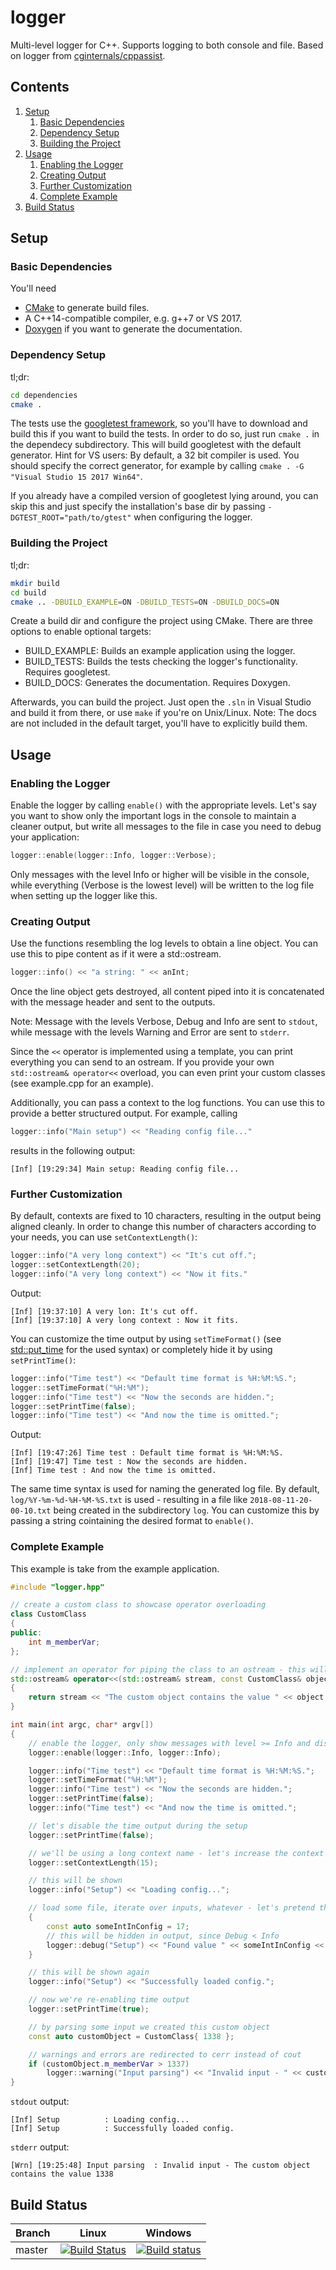 # logger
Multi-level logger for C++. Supports logging to both console and file. Based on logger from [cginternals/cppassist](https://github.com/cginternals/cppassist).

## Contents

1. [Setup](##Setup)
    1. [Basic Dependencies](###Basic%20Dependencies)  
    2. [Dependency Setup](###Dependency%20Setup)
    3. [Building the Project](###Building%20the%20Project)
2. [Usage](##Usage)  
    1. [Enabling the Logger](###Enabling%20the%20Logger)  
    2. [Creating Output](###Creating%20Output)  
    3. [Further Customization](###Further%20Customization)  
    4. [Complete Example](###Complete%20Example)
3. [Build Status](##Build%20Status)

## Setup

### Basic Dependencies

You'll need
* [CMake](https://cmake.org/) to generate build files.  
* A C++14-compatible compiler, e.g. g++7 or VS 2017.
* [Doxygen](http://www.doxygen.org/) if you want to generate the documentation.

### Dependency Setup

tl;dr:
```sh
cd dependencies
cmake .
```

The tests use the [googletest framework](https://github.com/google/googletest), so you'll have to download and build this if you want to build the tests. In order to do so, just run `cmake .` in the dependecy subdirectory. This will build googletest with the default generator. Hint for VS users: By default, a 32 bit compiler is used. You should specify the correct generator, for example by calling `cmake . -G "Visual Studio 15 2017 Win64"`.

If you already have a compiled version of googletest lying around, you can skip this and just specify the installation's base dir by passing `-DGTEST_ROOT="path/to/gtest"` when configuring the logger.

### Building the Project

tl;dr:
```sh
mkdir build
cd build
cmake .. -DBUILD_EXAMPLE=ON -DBUILD_TESTS=ON -DBUILD_DOCS=ON
```

Create a build dir and configure the project using CMake. There are three options to enable optional targets:  
* BUILD_EXAMPLE: Builds an example application using the logger.
* BUILD_TESTS: Builds the tests checking the logger's functionality. Requires googletest.
* BUILD_DOCS: Generates the documentation. Requires Doxygen.

Afterwards, you can build the project. Just open the `.sln` in Visual Studio and build it from there, or use `make` if you're on Unix/Linux. Note: The docs are not included in the default target, you'll have to explicitly build them.

## Usage

### Enabling the Logger

Enable the logger by calling `enable()` with the appropriate levels. Let's say you want to show only the important logs in the console to maintain a cleaner output, but write all messages to the file in case you need to debug your application:
```cpp
logger::enable(logger::Info, logger::Verbose);
```
Only messages with the level Info or higher will be visible in the console, while everything (Verbose is the lowest level) will be written to the log file when setting up the logger like this.

### Creating Output

Use the functions resembling the log levels to obtain a line object. You can use this to pipe content as if it were a std::ostream.
```cpp
logger::info() << "a string: " << anInt;
```
Once the line object gets destroyed, all content piped into it is concatenated with the message header and sent to the outputs.

Note: Message with the levels Verbose, Debug and Info are sent to `stdout`, while message with the levels Warning and Error are sent to `stderr`.

Since the `<<` operator is implemented using a template, you can print everything you can send to an ostream. If you provide your own `std::ostream& operator<<` overload, you can even print your custom classes (see example.cpp for an example).

Additionally, you can pass a context to the log functions. You can use this to provide a better structured output. For example, calling
```cpp
logger::info("Main setup") << "Reading config file..."
```
results in the following output:
```
[Inf] [19:29:34] Main setup: Reading config file...
```

### Further Customization

By default, contexts are fixed to 10 characters, resulting in the output being aligned cleanly. In order to change this number of characters according to your needs, you can use `setContextLength()`:
```cpp
logger::info("A very long context") << "It's cut off.";
logger::setContextLength(20);
logger::info("A very long context") << "Now it fits."
```
Output:
```
[Inf] [19:37:10] A very lon: It's cut off.
[Inf] [19:37:10] A very long context : Now it fits.
```

You can customize the time output by using `setTimeFormat()` (see [std::put_time](https://en.cppreference.com/w/cpp/io/manip/put_time) for the used syntax) or completely hide it by using `setPrintTime()`:
```cpp
logger::info("Time test") << "Default time format is %H:%M:%S.";
logger::setTimeFormat("%H:%M");
logger::info("Time test") << "Now the seconds are hidden.";
logger::setPrintTime(false);
logger::info("Time test") << "And now the time is omitted.";
```
Output:
```
[Inf] [19:47:26] Time test : Default time format is %H:%M:%S.
[Inf] [19:47] Time test : Now the seconds are hidden.
[Inf] Time test : And now the time is omitted.
```
The same time syntax is used for naming the generated log file. By default, `log/%Y-%m-%d-%H-%M-%S.txt` is used - resulting in a file like `2018-08-11-20-00-10.txt` being created in the subdirectory `log`. You can customize this by passing a string cointaining the desired format to `enable()`.

### Complete Example

This example is take from the example application.

```cpp
#include "logger.hpp"

// create a custom class to showcase operator overloading
class CustomClass
{
public:
    int m_memberVar;
};

// implement an operator for piping the class to an ostream - this will allow usage with the logger as well
std::ostream& operator<<(std::ostream& stream, const CustomClass& object)
{
    return stream << "The custom object contains the value " << object.m_memberVar;
}

int main(int argc, char* argv[])
{
    // enable the logger, only show messages with level >= Info and disable file output completely
    logger::enable(logger::Info, logger::Info);

    logger::info("Time test") << "Default time format is %H:%M:%S.";
    logger::setTimeFormat("%H:%M");
    logger::info("Time test") << "Now the seconds are hidden.";
    logger::setPrintTime(false);
    logger::info("Time test") << "And now the time is omitted.";

    // let's disable the time output during the setup
    logger::setPrintTime(false);

    // we'll be using a long context name - let's increase the context length
    logger::setContextLength(15);

    // this will be shown
    logger::info("Setup") << "Loading config...";

    // load some file, iterate over inputs, whatever - let's pretend this block is called in a loop
    {
        const auto someIntInConfig = 17;
        // this will be hidden in output, since Debug < Info
        logger::debug("Setup") << "Found value " << someIntInConfig << " in config.";
    }

    // this will be shown again
    logger::info("Setup") << "Successfully loaded config.";

    // now we're re-enabling time output
    logger::setPrintTime(true);

    // by parsing some input we created this custom object
    const auto customObject = CustomClass{ 1338 };

    // warnings and errors are redirected to cerr instead of cout
    if (customObject.m_memberVar > 1337)
        logger::warning("Input parsing") << "Invalid input - " << customObject;
}
```
`stdout` output:
```
[Inf] Setup          : Loading config...
[Inf] Setup          : Successfully loaded config.
```
`stderr` output:
```
[Wrn] [19:25:48] Input parsing  : Invalid input - The custom object contains the value 1338
```

## Build Status
|Branch      |Linux     |Windows   |
|------------|----------|----------|
|master      | [![Build Status](https://travis-ci.com/lukaswagner/logger.svg?branch=master)](https://travis-ci.com/lukaswagner/logger) | [![Build status](https://ci.appveyor.com/api/projects/status/lvb82mnhslxd65k6/branch/master?svg=true)](https://ci.appveyor.com/project/lukaswagner/logger/branch/master) |
